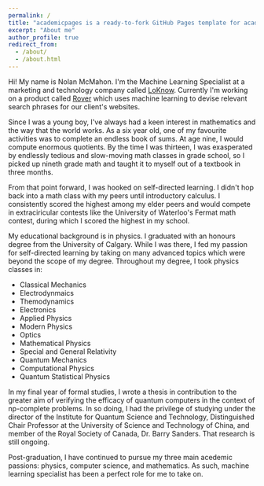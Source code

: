 ```yaml
---
permalink: /
title: "academicpages is a ready-to-fork GitHub Pages template for academic personal websites"
excerpt: "About me"
author_profile: true
redirect_from: 
  - /about/
  - /about.html
---
```


Hi! My name is Nolan McMahon. I'm the Machine Learning Specialist at a marketing and technology company called [LoKnow](https://loknow.com/). Currently I'm working on a product called [Rover](https://loknow.com/platforms/rover/) which uses machine learning to devise relevant search phrases for our client's websites.

Since I was a young boy, I've always had a keen interest in mathematics and the way that the world works. As a six year old, one of my favourite activities was to complete an endless book of sums. At age nine, I would compute enormous quotients. By the time I was thirteen, I was exasperated by endlessly tedious and slow-moving math classes in grade school, so I picked up nineth grade math and taught it to myself out of a textbook in three months.

From that point forward, I was hooked on self-directed learning. I didn't hop back into a math class with my peers until introductory calculus. I consistently scored the highest among my elder peers and would compete in extraciricular contests like the University of Waterloo's Fermat math contest, during which I scored the highest in my school.

My educational background is in physics. I graduated with an honours degree from the University of Calgary. While I was there, I fed my passion for self-directed learning by taking on many advanced topics which were beyond the scope of my degree. Throughout my degree, I took physics classes in:

- Classical Mechanics
- Electrodynmaics
- Themodynamics
- Electronics
- Applied Physics
- Modern Physics
- Optics
- Mathematical Physics
- Special and General Relativity
- Quantum Mechanics
- Computational Physics
- Quantum Statistical Physics

In my final year of formal studies, I wrote a thesis in contribution to the greater aim of verifying the efficacy of quantum computers in the context of np-complete problems. In so doing, I had the privilege of studying under the director of the Institute for Quantum Science and Technology, Distinguished Chair Professor at the University of Science and Technology of China, and member of the Royal Society of Canada, Dr. Barry Sanders. That research is still ongoing.

Post-graduation, I have continued to pursue my three main acedemic passions: physics, computer science, and mathematics. As such, machine learning specialist has been a perfect role for me to take on.

